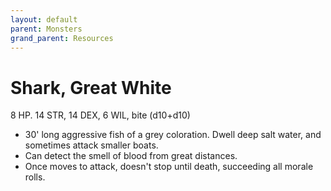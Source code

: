 ```yaml
---
layout: default
parent: Monsters
grand_parent: Resources
---
```


# Shark, Great White

8 HP. 14 STR, 14 DEX, 6 WIL, bite (d10+d10)

- 30' long aggressive fish of a grey coloration. Dwell deep salt water, and sometimes attack smaller boats.
- Can detect the smell of blood from great distances.
- Once moves to attack, doesn't stop until death, succeeding all morale rolls.


